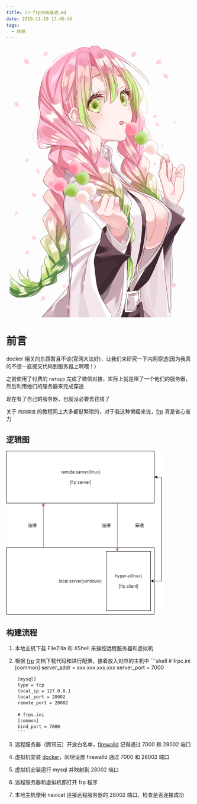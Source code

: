 ```yaml
---
title: 22-frp内网穿透.md
date: 2019-11-19 17:45:45
tags:
  - 网络
---
```


<img src="/images/index/22.png" />
<!--more-->

# 前言

docker 相关的东西暂且不谈(官网大法好)，让我们来研究一下内网穿透(因为我真的不想一直提交代码到服务器上啊喂！)

之前使用了付费的 `natapp` 完成了微信对接，实际上就是租了一个他们的服务器，然后利用他们的服务器来完成穿透

现在有了自己的服务器，也就没必要去花钱了

关于 `内网穿透` 的教程网上大多都挺繁琐的，对于我这种懒癌来说，[frp](https://github.com/fatedier/frp) 真是省心省力

## 逻辑图

![frp 逻辑图](/images/frp流程.png)

## 构建流程

1. 本地主机下载 FileZilla 和 XShell 来操控远程服务器和虚拟机
2. 根据 [frp](https://github.com/fatedier/frp/blob/master/README_zh.md) 文档下载代码和进行配置，接着放入对应的主机中
        ```shell
        # frpc.ini
        [common]
        server_addr = xxx.xxx.xxx.xxx
        server_port = 7000

        [mysql]
        type = tcp
        local_ip = 127.0.0.1
        local_port = 28002
        remote_port = 28002

        # frps.ini
        [common]
        bind_port = 7000
        ```
3. 远程服务器（腾讯云）开放白名单，[firewalld](https://www.centoschina.cn/course/config-centos/9119.html) 记得通过 7000 和 28002 端口
4. 虚拟机安装 [docker](https://docs.docker.com/install/linux/docker-ce/centos/)，同理设置 firewalld 通过 7000 和 28002 端口
5. 虚拟机安装运行 mysql 并映射到 28002 端口
6. 远程服务器和虚拟机都打开 frp 程序
7. 本地主机使用 navicat 连接远程服务器的 28002 端口，检查是否连接成功
